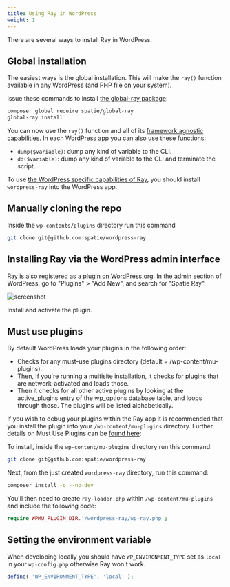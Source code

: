 ```yaml
---
title: Using Ray in WordPress
weight: 1
---
```


There are several ways to install Ray in WordPress.

## Global installation

The easiest ways is the global installation. This will make the `ray()` function available in any WordPress (and PHP file on your system).

Issue these commands to install [the global-ray package](https://github.com/spatie/global-ray):

```bash
composer global require spatie/global-ray
global-ray install
```

You can now use the `ray()` function and all of its [framework agnostic capabilities](/docs/php/vanilla-php/usage). In each WordPress app you can also use these functions:

- `dump($variable)`: dump any kind of variable to the CLI.
- `dd($variable)`: dump any kind of variable to the CLI and terminate the script.

To use [the WordPress specific capabilities of Ray](/docs/php/wordpress), you should install `wordpress-ray` into the WordPress app.

## Manually cloning the repo

Inside the `wp-contents/plugins` directory run this command

```bash
git clone git@github.com:spatie/wordpress-ray
```

## Installing Ray via the WordPress admin interface

Ray is also registered as [a plugin on WordPress.org](https://wordpress.org/plugins/spatie-ray/). In the admin section of WordPress, go to "Plugins" > "Add New", and search for "Spatie Ray".

![screenshot](/docs/ray/v1/images/wp-install.png)

Install and activate the plugin.

## Must use plugins

By default WordPress loads your plugins in the following order:
- Checks for any must-use plugins directory (default = /wp-content/mu-plugins).
- Then, if you're running a multisite installation, it checks for plugins that are network-activated and loads those.
- Then it checks for all other active plugins by looking at the active_plugins entry of the wp_options database table, and loops through those. The plugins will be listed alphabetically.

If you wish to debug your plugins within the Ray app it is recommended that you install the plugin into your `/wp-content/mu-plugins` directory. Further details on Must Use Plugins can be [found here](https://wordpress.org/support/article/must-use-plugins/):

To install, inside the `wp-content/mu-plugins` directory run this command:

```bash
git clone git@github.com:spatie/wordpress-ray
```

Next, from the just created `wordpress-ray` directory, run this command:

```bash
composer install -o --no-dev
```

You'll then need to create `ray-loader.php` within `/wp-content/mu-plugins` and include the following code:

```php
require WPMU_PLUGIN_DIR.'/wordpress-ray/wp-ray.php';
```

## Setting the environment variable

When developing locally you should have `WP_ENVIRONMENT_TYPE` set as `local` in your `wp-config.php` otherwise Ray won't work.

```php
define( 'WP_ENVIRONMENT_TYPE', 'local' );
```

